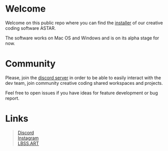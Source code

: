 # Welcome

Welcome on this public repo where you can find the [installer](https://github.com/akaRicane/astar/releases/latest) of our creative coding software ASTAR.

The software works on Mac OS and Windows and is on its alpha stage for now. 

# Community

Please, join the [discord server](https://discord.gg/e7gC9KRQVh) in order to be able to easily interact with the dev team, join community creative coding shared workspaces and projects.

Feel free to open issues if you have ideas for feature development or bug report.

# Links

> [Discord](https://discord.gg/e7gC9KRQVh)\
> [Instagram](https://www.instagram.com/lbss.art/)\
> [LBSS.ART](http://lbss.art)
